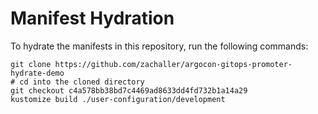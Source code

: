 # Manifest Hydration

To hydrate the manifests in this repository, run the following commands:

```shell
git clone https://github.com/zachaller/argocon-gitops-promoter-hydrate-demo
# cd into the cloned directory
git checkout c4a578bb38bd7c4469ad8633dd4fd732b1a14a29
kustomize build ./user-configuration/development
```
